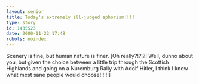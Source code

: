 ```yaml
---
layout: senior
title: Today's extremely ill-judged aphorism!!!!
type: story
id: 1435523
date: 2000-11-22 17:48
robots: noindex
---
```


<div class="quote">Scenery is fine, but human nature is finer. [Oh really?!?!?! Well, dunno about you, but given the choice between a little trip through the Scottish Highlands and going on a Nuremburg Rally with Adolf Hitler, I think I know what most sane people would choose!!!!!!]</div>
<div style="clear: both;"></div>

